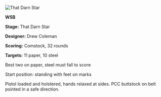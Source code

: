 ![That Darn Star](https://github.com/bagellord/USPSA-Stages/blob/master/31%2B%20rounds/Swinging%20out%20my%20Back%20Door%20-%2032%20rounds%20-%20Comstock/Swinging%20out%20my%20Back%20Door.png)

<b>WSB</b>

<b>Stage:</b> That Darn Star

<b>Designer:</b> Drew Coleman

<b>Scoring:</b> Comstock, 32 rounds

<b>Targets:</b> 11 paper, 10 steel

Best two on paper, steel must fall to score

Start position: standing with feet on marks

Pistol loaded and holstered, hands relaxed at sides. PCC buttstock on belt pointed in a safe direction.
